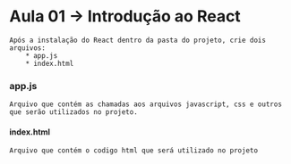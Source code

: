 Aula 01 -> Introdução ao React
==============================

	Após a instalação do React dentro da pasta do projeto, crie dois arquivos:
		* app.js
		* index.html

### app.js
	
	Arquivo que contém as chamadas aos arquivos javascript, css e outros que serão utilizados no projeto.

#### index.html

	Arquivo que contém o codigo html que será utilizado no projeto